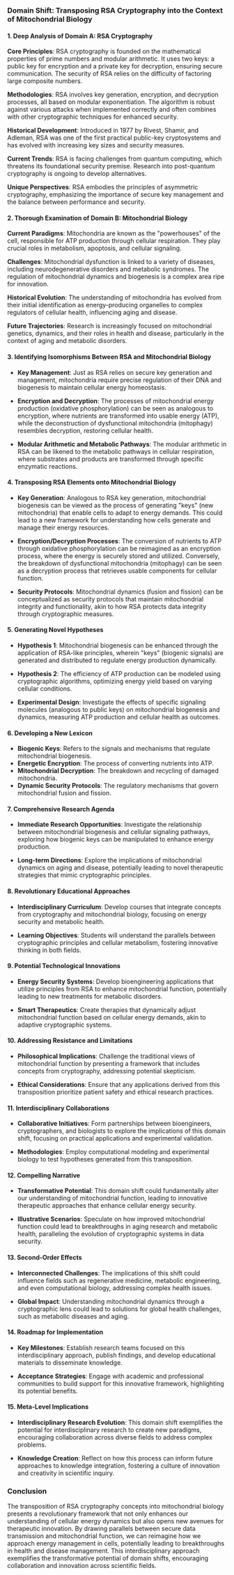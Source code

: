 ### Domain Shift: Transposing RSA Cryptography into the Context of Mitochondrial Biology

#### 1. Deep Analysis of Domain A: RSA Cryptography

**Core Principles**: RSA cryptography is founded on the mathematical properties of prime numbers and modular arithmetic. It uses two keys: a public key for encryption and a private key for decryption, ensuring secure communication. The security of RSA relies on the difficulty of factoring large composite numbers.

**Methodologies**: RSA involves key generation, encryption, and decryption processes, all based on modular exponentiation. The algorithm is robust against various attacks when implemented correctly and often combines with other cryptographic techniques for enhanced security.

**Historical Development**: Introduced in 1977 by Rivest, Shamir, and Adleman, RSA was one of the first practical public-key cryptosystems and has evolved with increasing key sizes and security measures.

**Current Trends**: RSA is facing challenges from quantum computing, which threatens its foundational security premise. Research into post-quantum cryptography is ongoing to develop alternatives.

**Unique Perspectives**: RSA embodies the principles of asymmetric cryptography, emphasizing the importance of secure key management and the balance between performance and security.

#### 2. Thorough Examination of Domain B: Mitochondrial Biology

**Current Paradigms**: Mitochondria are known as the "powerhouses" of the cell, responsible for ATP production through cellular respiration. They play crucial roles in metabolism, apoptosis, and cellular signaling.

**Challenges**: Mitochondrial dysfunction is linked to a variety of diseases, including neurodegenerative disorders and metabolic syndromes. The regulation of mitochondrial dynamics and biogenesis is a complex area ripe for innovation.

**Historical Evolution**: The understanding of mitochondria has evolved from their initial identification as energy-producing organelles to complex regulators of cellular health, influencing aging and disease.

**Future Trajectories**: Research is increasingly focused on mitochondrial genetics, dynamics, and their roles in health and disease, particularly in the context of aging and metabolic disorders.

#### 3. Identifying Isomorphisms Between RSA and Mitochondrial Biology

- **Key Management**: Just as RSA relies on secure key generation and management, mitochondria require precise regulation of their DNA and biogenesis to maintain cellular energy homeostasis.
  
- **Encryption and Decryption**: The processes of mitochondrial energy production (oxidative phosphorylation) can be seen as analogous to encryption, where nutrients are transformed into usable energy (ATP), while the deconstruction of dysfunctional mitochondria (mitophagy) resembles decryption, restoring cellular health.

- **Modular Arithmetic and Metabolic Pathways**: The modular arithmetic in RSA can be likened to the metabolic pathways in cellular respiration, where substrates and products are transformed through specific enzymatic reactions.

#### 4. Transposing RSA Elements onto Mitochondrial Biology

- **Key Generation**: Analogous to RSA key generation, mitochondrial biogenesis can be viewed as the process of generating "keys" (new mitochondria) that enable cells to adapt to energy demands. This could lead to a new framework for understanding how cells generate and manage their energy resources.

- **Encryption/Decryption Processes**: The conversion of nutrients to ATP through oxidative phosphorylation can be reimagined as an encryption process, where the energy is securely stored and utilized. Conversely, the breakdown of dysfunctional mitochondria (mitophagy) can be seen as a decryption process that retrieves usable components for cellular function.

- **Security Protocols**: Mitochondrial dynamics (fusion and fission) can be conceptualized as security protocols that maintain mitochondrial integrity and functionality, akin to how RSA protects data integrity through cryptographic measures.

#### 5. Generating Novel Hypotheses

- **Hypothesis 1**: Mitochondrial biogenesis can be enhanced through the application of RSA-like principles, wherein "keys" (biogenic signals) are generated and distributed to regulate energy production dynamically.

- **Hypothesis 2**: The efficiency of ATP production can be modeled using cryptographic algorithms, optimizing energy yield based on varying cellular conditions.

- **Experimental Design**: Investigate the effects of specific signaling molecules (analogous to public keys) on mitochondrial biogenesis and dynamics, measuring ATP production and cellular health as outcomes.

#### 6. Developing a New Lexicon

- **Biogenic Keys**: Refers to the signals and mechanisms that regulate mitochondrial biogenesis.
- **Energetic Encryption**: The process of converting nutrients into ATP.
- **Mitochondrial Decryption**: The breakdown and recycling of damaged mitochondria.
- **Dynamic Security Protocols**: The regulatory mechanisms that govern mitochondrial fusion and fission.

#### 7. Comprehensive Research Agenda

- **Immediate Research Opportunities**: Investigate the relationship between mitochondrial biogenesis and cellular signaling pathways, exploring how biogenic keys can be manipulated to enhance energy production.

- **Long-term Directions**: Explore the implications of mitochondrial dynamics on aging and disease, potentially leading to novel therapeutic strategies that mimic cryptographic principles.

#### 8. Revolutionary Educational Approaches

- **Interdisciplinary Curriculum**: Develop courses that integrate concepts from cryptography and mitochondrial biology, focusing on energy security and metabolic health.

- **Learning Objectives**: Students will understand the parallels between cryptographic principles and cellular metabolism, fostering innovative thinking in both fields.

#### 9. Potential Technological Innovations

- **Energy Security Systems**: Develop bioengineering applications that utilize principles from RSA to enhance mitochondrial function, potentially leading to new treatments for metabolic disorders.

- **Smart Therapeutics**: Create therapies that dynamically adjust mitochondrial function based on cellular energy demands, akin to adaptive cryptographic systems.

#### 10. Addressing Resistance and Limitations

- **Philosophical Implications**: Challenge the traditional views of mitochondrial function by presenting a framework that includes concepts from cryptography, addressing potential skepticism.

- **Ethical Considerations**: Ensure that any applications derived from this transposition prioritize patient safety and ethical research practices.

#### 11. Interdisciplinary Collaborations

- **Collaborative Initiatives**: Form partnerships between bioengineers, cryptographers, and biologists to explore the implications of this domain shift, focusing on practical applications and experimental validation.

- **Methodologies**: Employ computational modeling and experimental biology to test hypotheses generated from this transposition.

#### 12. Compelling Narrative

- **Transformative Potential**: This domain shift could fundamentally alter our understanding of mitochondrial function, leading to innovative therapeutic approaches that enhance cellular energy security.

- **Illustrative Scenarios**: Speculate on how improved mitochondrial function could lead to breakthroughs in aging research and metabolic health, paralleling the evolution of cryptographic systems in data security.

#### 13. Second-Order Effects

- **Interconnected Challenges**: The implications of this shift could influence fields such as regenerative medicine, metabolic engineering, and even computational biology, addressing complex health issues.

- **Global Impact**: Understanding mitochondrial dynamics through a cryptographic lens could lead to solutions for global health challenges, such as metabolic diseases and aging.

#### 14. Roadmap for Implementation

- **Key Milestones**: Establish research teams focused on this interdisciplinary approach, publish findings, and develop educational materials to disseminate knowledge.

- **Acceptance Strategies**: Engage with academic and professional communities to build support for this innovative framework, highlighting its potential benefits.

#### 15. Meta-Level Implications

- **Interdisciplinary Research Evolution**: This domain shift exemplifies the potential for interdisciplinary research to create new paradigms, encouraging collaboration across diverse fields to address complex problems.

- **Knowledge Creation**: Reflect on how this process can inform future approaches to knowledge integration, fostering a culture of innovation and creativity in scientific inquiry.

### Conclusion

The transposition of RSA cryptography concepts into mitochondrial biology presents a revolutionary framework that not only enhances our understanding of cellular energy dynamics but also opens new avenues for therapeutic innovation. By drawing parallels between secure data transmission and mitochondrial function, we can reimagine how we approach energy management in cells, potentially leading to breakthroughs in health and disease management. This interdisciplinary approach exemplifies the transformative potential of domain shifts, encouraging collaboration and innovation across scientific fields.